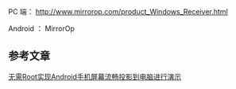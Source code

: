 PC 端： http://www.mirrorop.com/product_Windows_Receiver.html

Android ： MirrorOp


## 参考文章
[无需Root实现Android手机屏幕流畅投影到电脑进行演示](http://www.open-open.com/lib/view/open1460719756776.html)